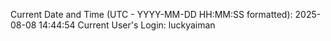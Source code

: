 Current Date and Time (UTC - YYYY-MM-DD HH:MM:SS formatted): 2025-08-08 14:44:54
Current User's Login: luckyaiman
